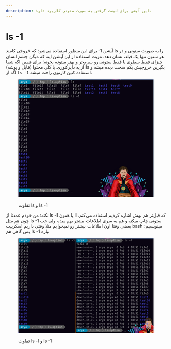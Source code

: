 ```yaml
---
description: این آپشن برای لیست گرفتن به صورت ستونی کاربرد داره.
---
```


# ls -1

آپشن 1- برای این منظور استفاده می‌شود که خروجی کامند ls را به صورت ستونی و در هر ستون تنها یک فیلد، نشان دهد. مزیت استفاده از این آپشن اینه که میگن چشم انسان چیزای فقط سطری یا فقط ستونی رو سریع‌تر و بهتر میتونه بخونه؛ برای همین اگه شما از یه دایرکتوری با کلی محتوا (فایل و پوشه) ls بگیرین خروجیش یکم سخت دیده میشه و اگه از `ls -1` استفاده کنین کارتون راحت میشه.

<figure><img src="../../.gitbook/assets/image (1) (1) (2).png" alt=""><figcaption><p>تفاوت ls و ls -1 </p></figcaption></figure>

نکته: من خودم عمدتا از ls -l یا همون ll که قبل‌تر هم بهش اشاره کردیم استفاده می‌کنم. چون هم مثل ls -1 ستونی چاپ میکنه و هم یه سری اطلاعات بیشتر بهم میده ولی خب بعضی وقتا اون اطلاعات بیشتر رو نمیخوایم مثلا وقتی داریم اسکریپت bash مینویسیم؛ پس گاهی هم ls -1 نیازه

<figure><img src="../../.gitbook/assets/image (2) (2).png" alt=""><figcaption><p>تفاوت ls -l و  ls -1</p></figcaption></figure>

